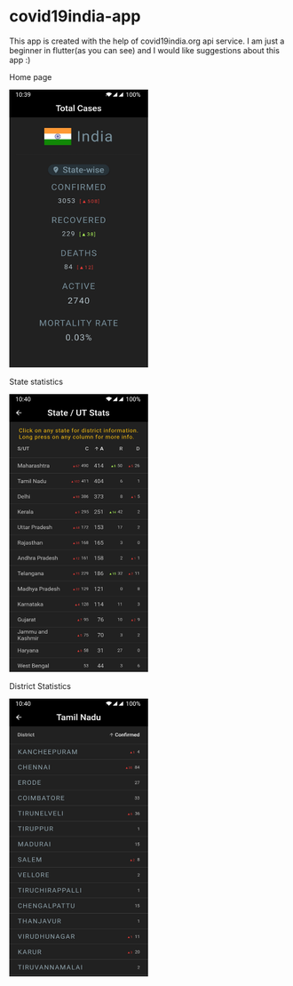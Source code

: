 # covid19india-app
This app is created with the help of covid19india.org api service.
I am just a beginner in flutter(as you can see) and I would like suggestions about this app :)


Home page

<img src="https://github.com/dhruvrathod2000/covid19india-app/blob/master/Screenshot_20200403-223947.jpg" width="250" height="500">



State statistics


<img src="https://github.com/dhruvrathod2000/covid19india-app/blob/master/Screenshot_20200403-224002.jpg" height="500" width="250">



District Statistics


<img src="https://github.com/dhruvrathod2000/covid19india-app/blob/master/Screenshot_20200403-224015.jpg" height="500" width="250">
